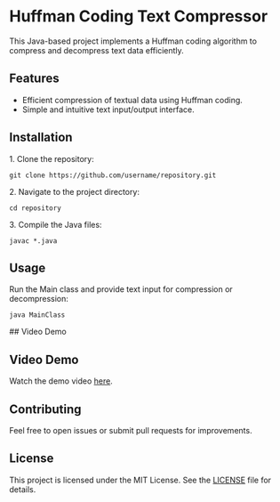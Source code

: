 <!DOCTYPE html>
<html lang="en">
<head>
</head>
<body>
    <h1>Huffman Coding Text Compressor</h1>
    <p>This Java-based project implements a Huffman coding algorithm to compress and decompress text data efficiently.</p>
    <h2>Features</h2>
    <ul>
        <li>Efficient compression of textual data using Huffman coding.</li>
        <li>Simple and intuitive text input/output interface.</li>
    </ul>
 <h2>Installation</h2>
    <p>1. Clone the repository:</p>
    <pre><code>git clone https://github.com/username/repository.git</code></pre>
    <p>2. Navigate to the project directory:</p>
    <pre><code>cd repository</code></pre>
    <p>3. Compile the Java files:</p>
    <pre><code>javac *.java</code></pre>
    
<h2>Usage</h2>
    <p>Run the Main class and provide text input for compression or decompression:</p>
    <pre><code>java MainClass</code></pre>
## Video Demo

## Video Demo

Watch the demo video [here](https://github.com/ItsMeRanajit/Text-compressor-using-Huffman-Coding.git/huffman.mp4).

    
<h2>Contributing</h2>
    <p>Feel free to open issues or submit pull requests for improvements.</p>
    
<h2>License</h2>
    <p>This project is licensed under the MIT License. See the <a href="LICENSE">LICENSE</a> file for details.</p>
</body>
</html>
